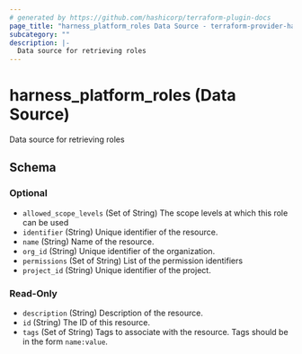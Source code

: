 ```yaml
---
# generated by https://github.com/hashicorp/terraform-plugin-docs
page_title: "harness_platform_roles Data Source - terraform-provider-harness"
subcategory: ""
description: |-
  Data source for retrieving roles
---
```


# harness_platform_roles (Data Source)

Data source for retrieving roles



<!-- schema generated by tfplugindocs -->
## Schema

### Optional

- `allowed_scope_levels` (Set of String) The scope levels at which this role can be used
- `identifier` (String) Unique identifier of the resource.
- `name` (String) Name of the resource.
- `org_id` (String) Unique identifier of the organization.
- `permissions` (Set of String) List of the permission identifiers
- `project_id` (String) Unique identifier of the project.

### Read-Only

- `description` (String) Description of the resource.
- `id` (String) The ID of this resource.
- `tags` (Set of String) Tags to associate with the resource. Tags should be in the form `name:value`.


